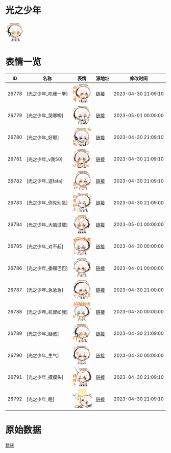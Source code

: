 # 光之少年

<img src="./cover.png" height="60" alt="cover" />

# 表情一览

|ID|名称|表情|源地址|修改时间|
|----|----|----|----|----|
|26778|[光之少年_吃我一拳]|<img src="./pic/026778_%5B光之少年_吃我一拳%5D.png" height="60" alt="吃我一拳"/>|[链接](https://i0.hdslb.com/bfs/garb/850b2ba4a77d63d16569d3b8a237f3820724a9f8.png)|2023-04-30 21:09:10|
|26779|[光之少年_哭唧唧]|<img src="./pic/026779_%5B光之少年_哭唧唧%5D.png" height="60" alt="哭唧唧"/>|[链接](https://i0.hdslb.com/bfs/garb/79c03745c91777ceb166efee0682c6cfe236d46b.png)|2023-05-01 00:00:00|
|26780|[光之少年_好耶]|<img src="./pic/026780_%5B光之少年_好耶%5D.png" height="60" alt="好耶"/>|[链接](https://i0.hdslb.com/bfs/garb/6d5e4f12d394fc9a03e07bef362fd2529f1d7ba9.png)|2023-04-30 21:09:10|
|26781|[光之少年_v我50]|<img src="./pic/026781_%5B光之少年_v我50%5D.png" height="60" alt="v我50"/>|[链接](https://i0.hdslb.com/bfs/garb/d3016e42fed7cf4cc642d1fe4399e9ceca1cf5b1.png)|2023-04-30 21:09:10|
|26782|[光之少年_送fafa]|<img src="./pic/026782_%5B光之少年_送fafa%5D.png" height="60" alt="送fafa"/>|[链接](https://i0.hdslb.com/bfs/garb/8def631d264e9178d929531a746d0521446d0202.png)|2023-04-30 21:09:10|
|26783|[光之少年_你先别急]|<img src="./pic/026783_%5B光之少年_你先别急%5D.png" height="60" alt="你先别急"/>|[链接](https://i0.hdslb.com/bfs/garb/7e0c9e9a7482ef61f41003d24c468023769e9427.png)|2023-04-30 21:09:00|
|26784|[光之少年_大脑过载]|<img src="./pic/026784_%5B光之少年_大脑过载%5D.png" height="60" alt="大脑过载"/>|[链接](https://i0.hdslb.com/bfs/garb/5453cca3e5da3773c8f6b5cbaa610591ba658076.png)|2023-05-01 00:00:00|
|26785|[光之少年_对不起]|<img src="./pic/026785_%5B光之少年_对不起%5D.png" height="60" alt="对不起"/>|[链接](https://i0.hdslb.com/bfs/garb/e56b1fa5976dc8a76f57e5fe372b0ebd7dad68fa.png)|2023-04-30 00:00:00|
|26786|[光之少年_委屈巴巴]|<img src="./pic/026786_%5B光之少年_委屈巴巴%5D.png" height="60" alt="委屈巴巴"/>|[链接](https://i0.hdslb.com/bfs/garb/4bcb4aa6048a5e2503cdcdab5a01d2dd5be07973.png)|2023-04-01 00:00:00|
|26787|[光之少年_急急急]|<img src="./pic/026787_%5B光之少年_急急急%5D.png" height="60" alt="急急急"/>|[链接](https://i0.hdslb.com/bfs/garb/bd70d6f0177768be1c4bb6ea6e101340eaab8e7c.png)|2023-04-30 21:00:00|
|26788|[光之少年_机智如我]|<img src="./pic/026788_%5B光之少年_机智如我%5D.png" height="60" alt="机智如我"/>|[链接](https://i0.hdslb.com/bfs/garb/4aca471b0d29ed3a38fee21acc7f997cf7153e4a.png)|2023-04-30 00:00:00|
|26789|[光之少年_疑惑]|<img src="./pic/026789_%5B光之少年_疑惑%5D.png" height="60" alt="疑惑"/>|[链接](https://i0.hdslb.com/bfs/garb/018db6e04940aeebf44006408a4080cd32ef2003.png)|2023-04-30 21:09:00|
|26790|[光之少年_生气]|<img src="./pic/026790_%5B光之少年_生气%5D.png" height="60" alt="生气"/>|[链接](https://i0.hdslb.com/bfs/garb/9c1b1a7ca0a8ff3d735bfb16fa5187e3c91bbb8f.png)|2023-04-30 00:00:00|
|26791|[光之少年_摸摸头]|<img src="./pic/026791_%5B光之少年_摸摸头%5D.png" height="60" alt="摸摸头"/>|[链接](https://i0.hdslb.com/bfs/garb/3a2bf9917015750904cc770f24b4d7de6bddc7f2.png)|2023-04-30 21:09:10|
|26792|[光之少年_睡]|<img src="./pic/026792_%5B光之少年_睡%5D.png" height="60" alt="睡"/>|[链接](https://i0.hdslb.com/bfs/garb/a5de9203f53c73dfbb4371faab7fae660721749d.png)|2023-04-30 21:09:10|

# 原始数据

[跳转](./raw.json)

